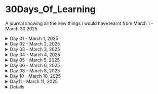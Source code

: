 # 30Days_Of_Learning
A journal showing all the new things i would have learnt from March 1 - March 30 2025  

<details>
<summary> Day 01 - March 1, 2025 </summary>  

#### Goal For Today: Learn Advanced Excel Functions  

#### What I Learned Today:  
* I learnt how to apply VLOOKUP function to a data table in Excel.  
* I also learned how to apply XLOOKUP function to a data table in Excel.  
* I learnt how to use the TODAY function to get add a Date column to an Excel table, as well as how to use the NOW function to provide Date in Timestamp form.  
#### Challenge Faced:
* The XLOOKUP function was not available in my Excel version (Excel 2019).  
#### How I Overcame Challenges:  
* I had to use Excel on the Web where i could easily use the function to practice.  
#### Practice:  
* I applied the VLOOKUP and XLOOKUP functions to a table in order to find out the prices of Sugar Cookie and Chocolate Chip.  

![VLOOKUP](Day1/images/Lookup_Functions.jpg)  

![XLOOKUP](Day1/images/Lookup_Functions_2.jpg)


* I practiced how to use the TODAY and NOW functions.  

![TODAY_FUNCTION](Day1/images/Date_Functions.jpg)


![NOW_FUNCTION](Day1/images/Date_Functions_2.jpg)

#### Reflection:  
* Even though the VLOOKUP is quite useful, the XLOOKUP seems easier to use because it focuses more on columns, therefore, making it easier to capture targeted detail(s).  
</details>  


<details>  
<summary> Day 02 - March 2, 2025 </summary>  

### Goal For Today: Understanding The Data Analysis Process  

![THE DATA ANALYSIS PROCESS](Day2/images/dap1.jpg)  


#### What I Learned Today:  
* I learnt that there are rules that guide the actions of every data analyst from the moment they are tasked with a problem till they present their findings to stakeholders.  
* I realized that some stages tend to overlap and may be repetitive, for instance, the Data Cleaning phase. Still on the Data Cleaning phase, i learnt that data analysts must always bear in mind that all data gathered/sourced for any project/task are never clean enough and so must ensure that even though the data is not thoroughly cleaned, it should be far cleaner than when they had first received them.  
* I learnt that even though there are numerous tools for data analysis at the disposal of the analyst, they must ensure that the tools they choose for the analytical process must be compatible with the data sourced.  
* i also learnt that data visualization options must be applied with their target audience at heart. In otherwords, the choice of data visualization must be easy to understand by the target audience so that the analytical process can be more meaningful.  
* I learnt that communicating facts that have been gleamed from the data must be conducted in very comprehensible language so that the target audience can understand the message being passed.  

#### Reflections:  
A data analyst's job is never done until the message is perfectly understood by the target audience. Therefore, we should as much as we can ensure that people comprehend what we are doing, else, the entire process would be meaningless.  
</details>  


<details>  
<summary> Day 03 - March 3, 2025 </summary>  
### Goal For Today: The 10,000-hour rule  

![Desena](Day3/images/dol_1.jpeg)  

![Ericsson](Day3/images/dol_2.png)  


#### What I Learned Today:  
* I learnt that Anders Ericsson, a psychologist, posited that for anyone to be great at something, they have to dedicate a minimum of 10,000 hours to learning that thing. In other words, if you want to be great at something, you have to put in a minimum of 10,000 hours of deliberate, structured, and focused practice. His research helps us to learn and improve easier and much faster. But it all depends on just how far you are willing to go at that thing, and provided the rules guiding it (that new thing you are learning) do not change.  
This theory was made popular by Malcolm Gladwell.  

#### Reflection:  
To be better than 95% of people in an industry, i need to dedicate a minimum of 18 minutes of focused learning per day at one thing.  
</details>  

<details>  
<summary> Day 04 - March 4, 2025 </summary>
### Goal For Today: How data is the oil of the 21st century  

![THE ECONOMIST](Day4/images/dolc1.jpg)  


![DATA IS THE NEW OIL](Day4/images/dolc2.jpg)  


#### What I Learnt Today:  
"Information is the oil of the 21st century, and analytics is the combustion engine " - Peter Sondergaard.

By this comparison, the importance of data and its processing in the 21st century is made clear.
Oil was the most importance resource of the 20th century. Today, data is the most valuable resource. And just as oil is of little relevance until refined, the true value of data remains untapped until it gets analyzed. Similarly, as a combustion engine transforms oil into energy, data analytics transforms information into insights that drive decisions, and give a competitive edge.
So, all economic agents (individuals, businesses, governments, etc) rely on data for a competitive edge.  

</details>  


<details>
<summary> Day 05 - March 5, 2025  </summary>  
### Goal For Today: How your choice of browser reflects your I/Q  

![Intelligence_Quotient](Day5/images/dolc1.jpg)  

![Browsers](Day5/images/dolc2.jpg)

#### What I Learnt Today:  
According to an online article at theatlantic.com, Chrome and Firefox Users Make Better Employees! This is a surprising finding but has been discussed in a few informal studies or surveys. While no definitive large-scale academic study has made this claim, it's often shared through articles on sites like Harvard Business Review or Medium, where correlations between browsing behavior and work performance have been speculated. You might find these mentioned in business or workplace studies on productivity and technology adoption.  
So, which browser are you using?  
</details>  


<details>  
<summary> Day 06 - March 6, 2025 </summary>  
### Goal For Today:  Crime Organizations Of The Past And The Current Wealth Of Rich Countries  

![Global_Crime_Hotspots](Day6/images/dolc1.jpg)  

![Economic_Development](Day6/images/dolc3.jpg)  


#### What I Learnt Today:  
The relationship between past crime organizations and current economic development in rich countries is multifaceted. Historically, organized crime has often thrived in environments where central governments and civil society are disorganized, weak, or untrustworthy. This can occur during periods of political, economic, or social turmoil or transition, such as changes in government or rapid economic development.  

In many rich countries, the legacy of organized crime can be seen in several ways:  
Economic Impact: Organized crime groups have historically engaged in a variety of illegal activities, including drug trafficking, money laundering, and fraud. These activities can distort economic markets, divert resources from productive uses, and create inefficiencies. For example, the United States Drug Enforcement Administration (DEA) has identified Mexican transnational criminal organizations (TCOs) as the greatest criminal drug threat to the United States, highlighting their dominance in drug trafficking.  
Institutional Weakness: The presence of organized crime can weaken institutions, including law enforcement and the judiciary. This can lead to a lack of trust in these institutions, which is crucial for economic development. Strong and trustworthy institutions are essential for maintaining the rule of law, protecting property rights, and ensuring a stable business environment.  
Social Control: Criminal organizations often seek to develop social control over specific communities, which can lead to a parallel system of governance. This can undermine the legitimacy of the state and create areas where the state has limited influence. For instance, in some regions, criminal groups provide protection and social services, which can make it difficult for the state to regain control.  
Economic Inequality: There is compelling evidence that economic inequality is positively correlated with crime. Economic inequality can alienate individuals from societal institutions and values, leading to social resistance and engagement in criminal behavior. This relationship has been studied in various contexts, including developed countries, where economic inequality can contribute to higher crime rates.  
Historical Context: In some cases, the historical presence of organized crime has left a lasting impact on the economic and social fabric of a country. For example, the legacy of the Italian Mafia in Italy and the Yakuza in Japan has influenced the development of these countries' economies and social structures. These organizations have sometimes been integrated into legitimate business activities, creating a complex interplay between legal and illegal economies.  
Policy Implications: Understanding the historical relationship between organized crime and economic development is crucial for policymakers. Interventions that aim to reduce economic inequality and strengthen institutions can help mitigate the negative impacts of organized crime. For example, public participation programs and efforts to improve financial literacy can help reduce social resistance and the propensity for criminal behavior.
In summary, the relationship between past crime organizations and current economic development in rich countries is characterized by the impact of organized crime on economic markets, institutional strength, social control, and economic inequality. Addressing these issues is essential for fostering sustainable economic development and reducing the influence of organized crime.  

![Crime](Day6/images/dolc2.jpg)  

![Rich_Countries](Day6/images/dolc4.jpg)  

#### SOURCES:  
[The Guardian](https://www.theguardian.com/business/2025/mar/03/soaring-uk-crime-cost-up-policy-exchange-policing-prisons)  

[Global Initiative](https://globalinitiative.net/analysis/cross-cutting-threat-to-development/)  

[Lemonade](https://www.lemonde.fr/en/sports/article/2024/10/30/the-calabrian-mafia-s-hold-on-milan-s-football-stands_6730976_9.html)  

[Sage Pub](https://journals.sagepub.com/doi/10.1177/1088767907311849)  

[The Wall Street Journal](https://www.wsj.com/world/europe/europe-drugs-gangs-organized-crime-netherlands-6f58ea45)  

[Brookings](https://www.brookings.edu/articles/is-the-risk-of-crime-against-businesses-greater-in-more-unequal-countries/)  

</details>  

<details>  
<summary>  Day 08 - March 8, 2025 </summary>  
### Goal For Today:  Feminine Hurricane Names And Increased Deadliness  

![Satelite_Image_of_a_hurricane](Day8/images/dolc1.jpg)  

#### What I Learnt Today: 
Feminine Hurricane Names and Increased Deadliness: This is a well-known finding from a study published in Nature Geoscience (2014), which found that hurricanes with feminine names are deadlier than those with masculine names, primarily due to implicit biases. The study was conducted by researchers at the University of Illinois and the University of Michigan, and it looked at the effect of names on public perception and preparedness. You can find it referenced in news articles about gender bias, such as The New York Times and The Guardian.  

</details>  

<details>  
<summary>  Day 10 - March 10, 2025 </summary>  
### Goal For Today:  Maternal Mortality In Sub-Saharan Africa  

![Maternal Mortality Rate in Sub-Saharan Africa](Day10/images/dolc1.jpg)  

![Mother and Child](Day10/images/dolc2.jpg)  

#### What I Learnt Today:  
Maternal mortality in Sub-Saharan Africa remains a significant health challenge, despite global efforts to improve maternal health outcomes. The region has some of the highest maternal mortality ratios (MMR) in the world. Several factors contribute to this, including limited access to quality healthcare, poor infrastructure, and socioeconomic disparities. Here's an overview of the situation:  

##### 1. **Maternal Mortality Rate (MMR) in Sub-Saharan Africa**  
- Sub-Saharan Africa accounts for **66% of global maternal deaths**, even though the region represents about 13% of the global population.  
- The maternal mortality ratio in Sub-Saharan Africa is estimated to be about **542 deaths per 100,000 live births** (as of the most recent estimates), significantly higher than the global average of around **211 deaths per 100,000 live births**.  
- Some countries, such as **Chad, Sierra Leone, and Nigeria**, have particularly high MMRs, while others have made significant progress in reducing maternal deaths.  

##### 2. **Key Factors Contributing to Maternal Mortality**  
- __Lack of Access to Quality Healthcare__: Many women in rural and remote areas lack access to skilled birth attendants, emergency obstetric care, and essential healthcare services, especially during childbirth.  
- __Inadequate Infrastructure__: Poor healthcare infrastructure, such as a lack of hospitals, clinics, and transportation facilities, complicates access to timely care.  
- __Limited Financial Resources__: The cost of healthcare, even when available, can be prohibitive for many families in Sub-Saharan Africa, leading to delays in seeking care or not seeking care at all.
- __Malnutrition and Pre-existing Health Conditions__: High rates of malnutrition, anemia, and other health conditions such as HIV/AIDS, malaria, and tuberculosis can increase the risk of complications during pregnancy and childbirth.  
- __Cultural and Socioeconomic Barriers__: In some regions, cultural beliefs and practices may discourage women from seeking formal medical care, opting instead for traditional birth attendants or home births. Additionally, gender inequality, early marriages, and low education levels among women may restrict their access to healthcare.  
- __Unmet Family Planning Needs__: High fertility rates and a lack of access to contraceptive methods contribute to unplanned pregnancies, which can increase maternal risks, especially among adolescents.  

##### 3. **Major Causes of Maternal Deaths**  
- **Hemorrhage (excessive bleeding)**: This is one of the leading causes of maternal death, especially in the aftermath of complicated births.  
- __Infections__: Puerperal sepsis (infection after childbirth) and other infections during pregnancy and childbirth contribute significantly to maternal mortality.  
- __Hypertensive Disorders__: Conditions like preeclampsia and eclampsia (high blood pressure during pregnancy) are significant causes of maternal death.  
- __Obstructed Labor__: When labor cannot proceed normally, often due to the baby being too large or malpositioned, it can lead to life-threatening complications.  
- __Unsafe Abortion__: In regions where abortion is highly restricted, women may resort to unsafe procedures, leading to complications and maternal deaths.  

##### 4. **Progress and Efforts to Reduce Maternal Mortality**  
__Improved Access to Family Planning__: Expanding access to family planning and contraceptive services has been a key strategy in reducing unintended pregnancies and improving maternal health.  
__Skilled Birth Attendants and Emergency Care__: Many countries in the region have focused on increasing the number of skilled birth attendants (doctors, nurses, and midwives) and providing emergency obstetric care.  
__Health Financing and Investments__: Increasing investments in maternal health, including improving the supply of medicines, equipment, and training healthcare providers, can make a significant difference.  
__Community Health Programs__: Community-based health workers and programs that focus on education, vaccination, and early intervention have been successful in raising awareness about maternal health.  
__Global and Regional Initiatives__: Organizations like the **World Health Organization (WHO)**, **United Nations Population Fund (UNFPA)**, and **African Union (AU)** have launched several initiatives aimed at reducing maternal mortality, such as the **Sustainable Development Goal (SDG) 3** to reduce the global maternal mortality ratio to less than 70 per 100,000 live births by 2030.  
__Improving Antenatal and Postnatal Care__: More emphasis is being placed on quality antenatal care to monitor and prevent complications during pregnancy and improve postnatal care, especially for newborns and mothers in the postpartum period.  

##### 5. **The Way Forward**  
__Strengthening Health Systems__: There is a need to ensure health systems are equipped to provide quality, affordable, and accessible maternal health services, including emergency care.  
__Addressing Social Determinants__: Reducing maternal mortality requires addressing broader social and economic factors, such as gender inequality, poverty, and education.
__Engaging Men and Communities__: Engaging families, men, and communities in maternal health efforts can lead to better health outcomes for women. This involves promoting the value of maternal health and encouraging support for women during pregnancy and childbirth.  

In summary, while significant challenges remain, Sub-Saharan Africa has made progress in addressing maternal mortality, and continued investments in healthcare, education, and social reforms are essential to further reducing maternal deaths in the region.  

</details>  

<details>  
<summary> Day11 - March 11, 2025 </summary>  
### Goal For Today:  A Look At Some Unproductive Establishments  

#### What I Learnt Today:  
Several government parastatals in Nigeria have been identified as receiving funding but not effectively fulfilling their mandates. Notable examples include:  

**1. Nigerian Hydrocarbon Pollution Remediation Project (HYPREP):**  
Established to address oil pollution in the Niger Delta, HYPREP has faced significant criticism for its ineffectiveness. Leaked documents and satellite imagery from 2021 revealed that cleanup sites remained heavily polluted. Issues such as the selection of unqualified contractors, inadequate laboratory analyses, and corruption have been highlighted. The United Nations eventually withdrew its support in 2023 due to these challenges.  
[HYPREP](https://apnews.com/article/nigeria-niger-delta-oil-spill-cleanup-hyprep-8c7533ad31d1aad5c0e3933a41891579)  

**2. Niger Delta Development Commission (NDDC):**  
Tasked with developing the Niger Delta region, the NDDC has faced scrutiny for numerous abandoned or incomplete projects. By 2021, over 13,000 projects were either uncompleted or abandoned, despite the commission receiving approximately ₦6 trillion between 1999 and 2021. In Rivers State alone, 953 projects were abandoned. A forensic audit ordered by President Muhammadu Buhari uncovered significant mismanagement within the commission. citeturn0search14  
[NDDC](https://en.m.wikipedia.org/wiki/Niger_Delta_Development_Commission)  

**3. Nigerian Railway Corporation (NRC):**  
The NRC has struggled with inefficiency and underperformance. Despite owning nearly 200 locomotives, up to 75% are non-operational. Additionally, less than half of its passenger coaches and freight wagons are serviceable. The lack of maintenance and outdated infrastructure have severely hindered its effectiveness. citeturn0search15  
[NRC](https://fr.wikipedia.org/wiki/Nigerian_Railway_Corporation)  

**4. Primary Healthcare Centres (PHCs):**  
Despite government investments and promises, many PHCs across Nigeria remain non-functional. Challenges include inadequate infrastructure, lack of medical personnel, and insufficient funding, leading to persistent healthcare delivery issues. citeturn0search2  
[PHCs](https://en.wikipedia.org/wiki/Muhammad_Ali_Pate)  

**5. Power Holding Company of Nigeria (PHCN):**  
Before its privatization, PHCN was notorious for inefficiency, leading to widespread power outages and economic losses. Mismanagement, corruption, and inadequate infrastructure were significant challenges. citeturn0search0  
[PHCN](https://www.reuters.com/world/africa/world-bank-approves-157-billion-loan-nigeria-2024-09-30/)  

These examples highlight systemic issues such as mismanagement, corruption, and inadequate oversight within certain Nigerian government parastatals, leading to inefficiencies despite substantial funding.  

</details>  

<details  
<summary>> Day 12 - March 12, 2025 </summary>  
### Goal For Today: Indigenous People Of The World  

[Indigenous People](Day12/images/dolc1.jpg)

#### What I Learnt Today:  
There are an estimated 476 million indigenous people worldwide, spread across 90 countries and representing around 5,000 cultures. The highest indigenous populations relative to total population are found in Samoa, Greenland, and French Polynesia. In countries like China, India, and the Philippines, indigenous people also make up significant portions of the population, though they still face challenges, with many living in extreme poverty. Despite formal recognition of their rights in many countries, indigenous communities still account for 19% of the world’s extreme poor, despite comprising only 6% of the global population. We must continue to advocate for their rights and improve their living conditions. #IndigenousRights #GlobalCommunities #CulturalDiversity

</details>  


